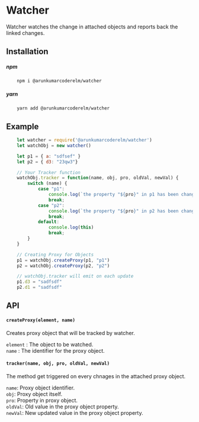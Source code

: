 # Watcher
Watcher watches the change in attached objects and reports back the linked changes.

## Installation

##### npm 
```
    npm i @arunkumarcoderelm/watcher
```

##### yarn 
```
    yarn add @arunkumarcoderelm/watcher
```

## Example

```javascript
    let watcher = require('@arunkumarcoderelm/watcher') 
    let watchObj = new watcher()

    let p1 = { a: "sdfsef" }
    let p2 = { d3: "23qw3"}

    // Your Tracker function
    watchObj.tracker = function(name, obj, pro, oldVal, newVal) {
        switch (name) {
            case "p1":
                console.log(`the property "${pro}" in p1 has been changed to new value "${newVal}"`)
                break;
            case "p2":
                console.log(`the property "${pro}" in p2 has been changed to new value "${newVal}"`)
                break;
            default:
                console.log(this)
                break;
        }
    }

    // Creating Proxy for Objects
    p1 = watchObj.createProxy(p1, "p1")
    p2 = watchObj.createProxy(p2, "p2")

    // watchObj.tracker will emit on each update
    p1.d3 = "sadfsdf"  
    p2.d1 = "sadfsdf" 
```

## API
#### `createProxy(element, name)`
Creates proxy object that will be tracked by watcher.

`element` : The object to be watched.<br>
`name` : The identifier for the proxy object.


#### `tracker(name, obj, pro, oldVal, newVal)`
The method get triggered on every chnages in the attached proxy object.

`name`: Proxy object identifier.<br>
`obj`: Proxy object itself.<br>
`pro`: Property in proxy object.<br>
`oldVal`: Old value in the proxy object property.<br>
`newVal`: New updated value in the proxy object property.
